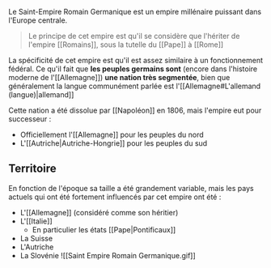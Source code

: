 Le Saint-Empire Romain Germanique est un empire millénaire puissant dans l'Europe centrale.
>Le principe de cet empire est qu'il se considère que l'hériter de l'empire [[Romains]], sous la tutelle du [[Pape]] à [[Rome]] 

La spécificité de cet empire est qu'il est assez similaire à un fonctionnement fédéral. Ce qu'il fait que **les peuples germains sont** (encore dans l'histoire moderne de l'[[Allemagne]]) **une nation très segmentée**, bien que généralement la langue communément parlée est l'[[Allemagne#L'allemand (langue)|allemand]]

Cette nation a été dissolue par [[Napoléon]] en 1806, mais l'empire eut pour successeur :
- Officiellement l'[[Allemagne]] pour les peuples du nord
- L'[[Autriche|Autriche-Hongrie]] pour les peuples du sud
## Territoire
En fonction de l'époque sa taille a été grandement variable, mais les pays actuels qui ont été fortement influencés par cet empire ont été :
- L'[[Allemagne]] (considéré comme son héritier)
- L'[[Italie]]
	- En particulier les états [[Pape|Pontificaux]]
- La Suisse
- L'Autriche
- La Slovénie
![[Saint Empire Romain Germanique.gif]]